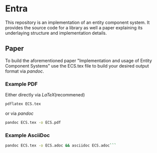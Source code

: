 # Entra
This repository is an implementation of an entity component system. It provides the source code for a library as well a paper explaining its underlaying structure and implementation details.

## Paper
To build the aforementioned paper "Implementation and usage of Entity Component Systems" use the ECS.tex file to build your desired output format via *pandoc*.

### Example PDF
Either directly via *LaTeX*(recommened)
```bash
pdflatex ECS.tex
```
or via *pandoc*
```bash
pandoc ECS.tex -o ECS.pdf
```

### Example AsciiDoc
```bash
pandoc ECS.tex -o ECS.adoc && asciidoc ECS.adoc```